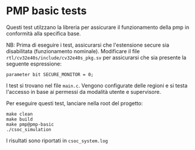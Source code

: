 # PMP basic tests

Questi test utilzzano la libreria per assicurare il funzionamento della pmp in conformità alla specifica base. 

NB: Prima di eseguire i test, assicurarsi che l'estensione secure sia disabilitata (funzionamento nominale). Modificare il file `rtl/cv32e40s/include/cv32e40s_pkg.sv` per assicurarsi che sia presente la seguente espressione:
```
parameter bit SECURE_MONITOR = 0; 
```

I test si trovano nel file `main.c`. Vengono configurate delle regioni e si testa l'accesso in base ai permessi da modalità utente e supervisore.

Per eseguire questi test, lanciare nella root del progetto:
```
make clean
make build
make pmp@pmp-basic
./csoc_simulation
```

I risultati sono riportati in `csoc_system.log`
